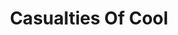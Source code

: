 ---
title: "Casualties Of Cool"
summary: "Canadian country rock duo consisting of Devin Townsend and Ché Aimee Dorval. Townsend founded the project in 2010, and officially announced it in 2012. The duo's self-titled debut album was relesed in May 2014; it was partially funded by crowdfunding."
image: "casualties-of-cool.jpg"
---